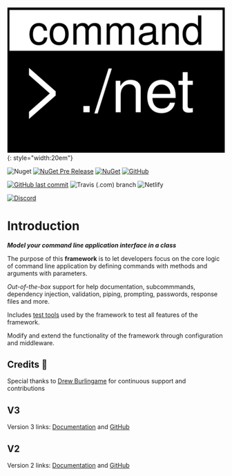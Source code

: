 ![logo](./img/logo.svg){: style="width:20em"}

![Nuget](https://img.shields.io/nuget/v/commanddotnet?style=for-the-badge)
[![NuGet Pre Release](https://img.shields.io/nuget/vpre/CommandDotNet.svg?style=for-the-badge)](https://www.nuget.org/packages/CommandDotNet)
[![NuGet](https://img.shields.io/nuget/dt/CommandDotNet.svg?style=for-the-badge)](https://www.nuget.org/packages/CommandDotNet)
[![GitHub](https://img.shields.io/github/license/bilal-fazlani/commanddotnet?style=for-the-badge)](https://github.com/bilal-fazlani/commanddotnet/blob/master/LICENSE)

[![GitHub last commit](https://img.shields.io/github/last-commit/bilal-fazlani/CommandDotNet.svg?style=for-the-badge)]()
![Travis (.com) branch](https://img.shields.io/travis/com/bilal-fazlani/commanddotnet/master?label=TRAVIS%20BUILD&style=for-the-badge)
![Netlify](https://img.shields.io/netlify/11a3718e-f340-4c65-81e2-9c49b6ebb842?label=Netlify%20Build&style=for-the-badge)

[![Discord](https://img.shields.io/discord/678568687556493322?label=Discord%20Chat&style=for-the-badge)](https://discord.gg/QFxKSeG)

# Introduction

***Model your command line application interface in a class***

The purpose of this **framework** is to let developers focus on the core logic of command line application by defining commands with methods and arguments with parameters. 

*Out-of-the-box* support for help documentation, subcommmands, dependency injection, validation, piping, prompting, passwords, response files and more. 

Includes [test tools](TestTools/overview.md) used by the framework to test all features of the framework.

Modify and extend the functionality of the framework through configuration and middleware.

## Credits 🎉

Special thanks to [Drew Burlingame](https://github.com/drewburlingame) for continuous support and contributions

## V3

Version 3 links: [Documentation](https://v3.commanddotnet.bilal-fazlani.com/) and [GitHub](https://github.com/bilal-fazlani/commanddotnet/tree/v3) 

## V2

Version 2 links: [Documentation](https://v2.commanddotnet.bilal-fazlani.com/) and [GitHub](https://github.com/bilal-fazlani/commanddotnet/tree/v2) 
